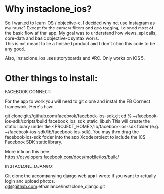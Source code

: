 Why instaclone_ios?
==================

So I wanted to learn iOS / objective-c.  I decided why not use Instagram as my muse?  Except for the camera filters and geo tagging, I cloned most of the basic flow af that app. My goal was to understand how views, api calls, core-data and basic objective-c syntax works.  
This is not meant to be a finished product and I don't claim this code to be any good.  

Also, instaclone_ios uses storyboards and ARC.  Only works on iOS 5.


Other things to install:
========================


FACEBOOK CONNECT:

For the app to work you will need to git clone and install the FB Connect framework. Here's how:

git clone git://github.com/facebook/facebook-ios-sdk.git
cd % ~/facebook-ios-sdk/scripts/build_facebook_ios_sdk_static_lib.sh
This will create the static library under the <PROJECT_HOME>/lib/facebook-ios-sdk folder (e.g. ~/facebook-ios-sdk/lib/facebook-ios-sdk). You may then drag the facebook-ios-sdk folder into the app Xcode project to include the iOS Facebook SDK static library.

More info on this here https://developers.facebook.com/docs/mobile/ios/build/


INSTACLONE_DJANGO:

Git clone the accompanying django web app I wrote if you want to actually login and upload photos.  
git@github.com:ethanlance/instaclone_django.git
